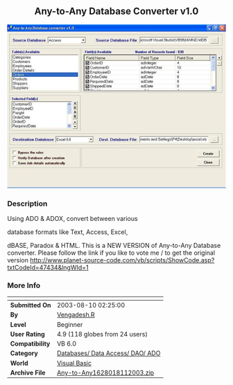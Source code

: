﻿<div align="center">

## Any\-to\-Any Database Converter v1\.0

<img src="PIC20038111622523858.JPG">
</div>

### Description

Using ADO & ADOX, convert between various

database formats like Text, Access, Excel,

dBASE, Paradox & HTML. This is a NEW VERSION of Any-to-Any Database converter. Please follow the link if you like to vote me / to get the original version http://www.planet-source-code.com/vb/scripts/ShowCode.asp?txtCodeId=47434&lngWId=1
 
### More Info
 


<span>             |<span>
---                |---
**Submitted On**   |2003-08-10 02:25:00
**By**             |[Vengadesh\.R](https://github.com/Planet-Source-Code/PSCIndex/blob/master/ByAuthor/vengadesh-r.md)
**Level**          |Beginner
**User Rating**    |4.9 (118 globes from 24 users)
**Compatibility**  |VB 6\.0
**Category**       |[Databases/ Data Access/ DAO/ ADO](https://github.com/Planet-Source-Code/PSCIndex/blob/master/ByCategory/databases-data-access-dao-ado__1-6.md)
**World**          |[Visual Basic](https://github.com/Planet-Source-Code/PSCIndex/blob/master/ByWorld/visual-basic.md)
**Archive File**   |[Any\-to\-Any1628018112003\.zip](https://github.com/Planet-Source-Code/vengadesh-r-any-to-any-database-converter-v1-0__1-47621/archive/master.zip)








